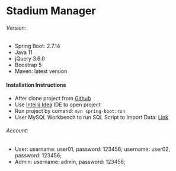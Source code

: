 # Stadium Manager
###### Version:
- Spring Boot: 2.7.14
- Java 11
- jQuery 3.6.0
- Boostrap 5
- Maven: latest version

#### Installation Instructions
- After clone project from [Github](https://github.com/minhnhatit21/StadiumManager) 
- Use [Intellij Idea](https://www.jetbrains.com/idea/download/?section=windows) IDE to open project
- Run project by comand: `mvn spring-boot:run`
- User MySQL Workbench to run SQL Script to Import Data: [Link](https://drive.google.com/file/d/1GzAvBAhIeYDFhRTwCtY25ZwPFqF_WSPI/view?usp=sharing)
###### Account:
- User:
	username: user01, password: 123456;
	username: user02, password: 123456;
- Admin: 
	username: admin, password: 123456;
